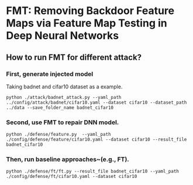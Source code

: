 # FMT: Removing Backdoor Feature Maps via Feature Map Testing in Deep Neural Networks

## How to run FMT for different attack?

### First, generate injected model

Taking badnet and cifar10 dataset as a example.
```
python ./attack/badnet_attack.py --yaml_path ../config/attack/badnet/cifar10.yaml --dataset cifar10 --dataset_path ../data --save_folder_name badnet_cifar10
```

### Second, use FMT to repair DNN model.

```
python ./defense/feature.py  --yaml_path ./config/defense/feature/cifar10.yaml --dataset cifar10 --result_file badnet_cifar10
```

### Then, run baseline approaches~(e.g., FT).

```
python ./defense/ft/ft.py --result_file badnet_cifar10 --yaml_path ./config/defense/ft/cifar10.yaml --dataset cifar10
```
